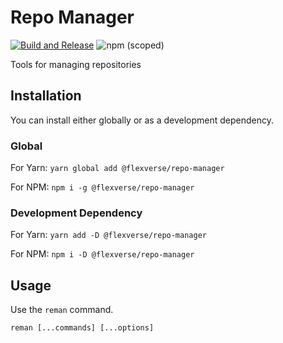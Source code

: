 # Repo Manager

[![Build and Release](https://github.com/amirmohsen/repo-manager/actions/workflows/main-build-release.yaml/badge.svg)](https://github.com/amirmohsen/repo-manager/actions/workflows/main-build-release.yaml) ![npm (scoped)](https://img.shields.io/npm/v/@flexverse/repo-manager)

Tools for managing repositories

## Installation

You can install either globally or as a development dependency.

### Global

For Yarn: `yarn global add @flexverse/repo-manager`

For NPM: `npm i -g @flexverse/repo-manager`

### Development Dependency

For Yarn: `yarn add -D @flexverse/repo-manager`

For NPM: `npm i -D @flexverse/repo-manager`

## Usage

Use the `reman` command.

```
reman [...commands] [...options]
```
